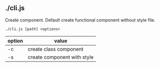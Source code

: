 ## ./cli.js
Create component.
Default create functional component without style file.
```
./cli.js [path] <options>
```

|option | value                       |
|-------|---------------------------- |
| -c    | create class component      |
| -s    | create component with style |
